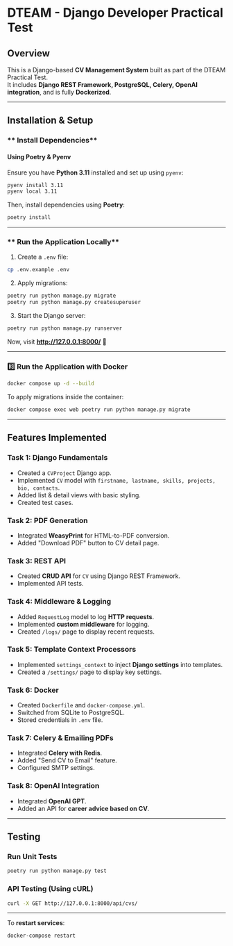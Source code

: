 # DTEAM - Django Developer Practical Test

## **Overview**
This is a Django-based **CV Management System** built as part of the DTEAM Practical Test.  
It includes **Django REST Framework, PostgreSQL, Celery, OpenAI integration**, and is fully **Dockerized**.

---

## **Installation & Setup**
### ** Install Dependencies**
#### **Using Poetry & Pyenv**
Ensure you have **Python 3.11** installed and set up using `pyenv`:

```sh
pyenv install 3.11
pyenv local 3.11
```

Then, install dependencies using **Poetry**:

```sh
poetry install
```

---

### ** Run the Application Locally**
1. Create a `.env` file:

```sh
cp .env.example .env
```

2. Apply migrations:

```sh
poetry run python manage.py migrate
poetry run python manage.py createsuperuser
```

3. Start the Django server:

```sh
poetry run python manage.py runserver
```

Now, visit **http://127.0.0.1:8000/** 🚀

---

### **3️⃣ Run the Application with Docker**
```sh
docker compose up -d --build
```

To apply migrations inside the container:

```sh
docker compose exec web poetry run python manage.py migrate
```

---

## **Features Implemented**
### **Task 1: Django Fundamentals**
- Created a `CVProject` Django app.
- Implemented `CV` model with `firstname, lastname, skills, projects, bio, contacts`.
- Added list & detail views with basic styling.
- Created test cases.

### **Task 2: PDF Generation**
- Integrated **WeasyPrint** for HTML-to-PDF conversion.
- Added "Download PDF" button to CV detail page.

### **Task 3: REST API**
- Created **CRUD API** for `CV` using Django REST Framework.
- Implemented API tests.

### **Task 4: Middleware & Logging**
- Added `RequestLog` model to log **HTTP requests**.
- Implemented **custom middleware** for logging.
- Created `/logs/` page to display recent requests.

### **Task 5: Template Context Processors**
- Implemented `settings_context` to inject **Django settings** into templates.
- Created a `/settings/` page to display key settings.

### **Task 6: Docker**
- Created `Dockerfile` and `docker-compose.yml`.
- Switched from SQLite to PostgreSQL.
- Stored credentials in `.env` file.

### **Task 7: Celery & Emailing PDFs**
- Integrated **Celery with Redis**.
- Added "Send CV to Email" feature.
- Configured SMTP settings.

### **Task 8: OpenAI Integration**
- Integrated **OpenAI GPT**.
- Added an API for **career advice based on CV**.

---

## **Testing**
### **Run Unit Tests**
```sh
poetry run python manage.py test
```

### **API Testing (Using cURL)**
```sh
curl -X GET http://127.0.0.1:8000/api/cvs/
```

---

To **restart services**:
```sh
docker-compose restart
```